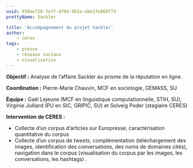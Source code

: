 ```yaml
---
uuid: 939ae728-7e7f-4784-9b2a-ebe1fe868f73
prettyName: Sackler

title: 'Accompagnement du projet Sackler'
author:
    - ceres
tags:
    - presse
    - réseaux sociaux
    - visualisation
---
```


**Objectif :** Analyse de l’affaire Sackler au prisme de la réputation en ligne.

**Coordination :** Pierre-Marie Chauvin, MCF en sociologie, GEMASS, SU

**Équipe :** Gaël Lejeune (MCF en linguistique computationnelle, STIH, SU), Virginie Julliard (PU en SIC, GRIPIC, SU) et Solveig Poder (stagiaire CERES)

**Intervention de CERES :**

- Collecte d’un corpus d’articles sur Europresse, caractérisation quantitative du corpus
- Collecte d’un corpus de _tweets_, complémentation (téléchargement des images, identification des conversations, des noms de domaines cités), navigation dans le corpus (visualisation du corpus par les images, les conversations, les hashtags) .
